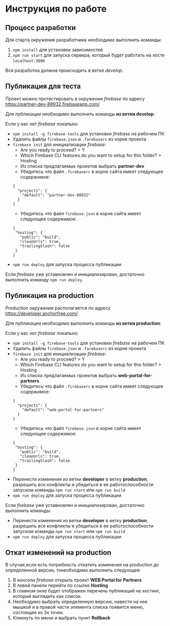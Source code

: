 # Инструкция по работе

## Процесс разработки

Для старта окружения разработчика необходимо выполнить команды:
1. `npm install` для установки зависимостей
2. `npm run start` для запуска сервера, который будет работать на хосте `localhost:3000`

Вся разработка должна происходить в ветке *develop*.

## Публикация для теста

Проект можно протестировать в окружении *firebase* по адресу https://partner-dev-88932.firebaseapp.com/

Для публикации необходимо выполнить команды **из ветки develop**:

Если у вас нет *firebase* локально:

* `npm install -g firebase-tools` для установки *firebase* на рабочем ПК
* Удалить файлы ```firebase.json``` и ```.farebaserc``` из корня проекта
* `firebase init` для инициализации *firebase*:
    * Are you ready to proceed? > Y
    * Which Firebase CLI features do you want to setup for this folder? > Hosting
    * Из списка предлагаемых проектов выбрать **partner-dev**
    * Убедитесь что файл `.firebaserc` в корне сайта имеет следующее содержимое:
    ```
    {
      "projects": {
        "default": "partner-dev-88932"
      }
    }
    ```
    * Убедитесь что файл `firebase.json` в корне сайта имеет следующее содержимое:
    ```
    {
     "hosting": {
       "public": "build",
       "cleanUrls": true,
       "trailingSlash": false
     }
    }
    ```
* `npm run deploy` для запуска процесса публикации

Если *firebase* уже уставновлен и инициализирован, достаточно выполнить команду `npm run deploy`.

## Публикация на production

Production окружение располагается по адресу https://developer.anchorfree.com/.

Для публикации необходимо выполнить команды **из ветки production**:

Если у вас нет *firebase* локально:

* `npm install -g firebase-tools` для установки *firebase* на рабочем ПК
* Удалить файлы ```firebase.json``` и ```.farebaserc``` из корня проекта
* `firebase init` для инициализации *firebase*:
    * Are you ready to proceed? > Y
    * Which Firebase CLI features do you want to setup for this folder? > Hosting
    * Из списка предлагаемых проектов выбрать **web-portal-for-partners**
    * Убедитесь что файл `.firebaserc` в корне сайта имеет следующее содержимое:
    ```
    {
      "projects": {
        "default": "web-portal-for-partners"
      }
    }
    ```
    * Убедитесь что файл `firebase.json` в корне сайта имеет следующее содержимое:
    ```
    {
     "hosting": {
       "public": "build",
       "cleanUrls": true,
       "trailingSlash": false
     }
    }
    ```
* Перенести изменения из ветки **developer** в ветку **production**, разрешить все конфликты и убедиться в ее работоспособности запуском команды ```npm run start``` или ```npm run build```
* `npm run deploy` для запуска процесса публикации

Если *firebase* уже уставновлен и инициализирован, достаточно выполнить команды: 
* Перенести изменения из ветки **developer** в ветку **production**, разрешить все конфликты и убедиться в ее работоспособности запуском команды ```npm run start``` или ```npm run build```
* `npm run deploy` для запуска процесса публикации

## Откат изменений на production

В случае,если есть потребность откатить изменения на production до определенной версии, тонеобходимо выполнить следующее:
1. В консоли *firebase* открыть проект **WEB Portal for Partners**
2. В левой панели перейти по ссылке **Hosting**
3. В главном окне будет отображен перечень публикаций на хостинг, который выглядить как список.
4. Необходимо выбрать определенную версию, навести на нее мышкой и в правой части элемента списка появится меню, состоящее из 3х точек.
5. Кликнуть по меню и выбрать пункт **Rollback**